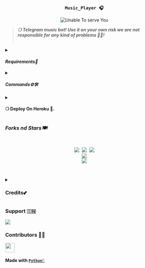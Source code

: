 <h3 align="center"><strong><code>Music_Player 🎧</code></strong></h3>
<center>
<img src="https://telegra.ph/file/afd905ccd1d23561ad44f.jpg" alt="Unable To serve You">
  </center>
<blockquote>
<strong><i>❍&nbsp;Telegram music bot! Use it on your own risk we are not responsible for any kind of problems 💫💝!</i></strong><br><br>
</blockquote>
<p>
<details>
<summary><h4><strong><i>Requirements🎀</i></strong></h4></summary>
❍ <code>API_ID</code><br>
&nbsp;&nbsp;&nbsp;&nbsp;&nbsp;&nbsp;&nbsp;&nbsp;➥ <strong>Get it from</strong> <a href="https://my.telegram.org/auth"><code>HERE!</code></a><br>
❍ <code>API_HASH</code><br>
&nbsp;&nbsp;&nbsp;&nbsp;&nbsp;&nbsp;&nbsp;&nbsp;➥ <strong>Get it from</strong> <a href="https://my.telegram.org/auth"><code>HERE!</code></a><br>
❍ <code>BOT_TOKEN</code><br>
&nbsp;&nbsp;&nbsp;&nbsp;&nbsp;&nbsp;&nbsp;&nbsp;➥ <strong>Get it from</strong> <a href="https://t.me/Botfather"><code>@BOTFATHER</code></a><br>
❍ <code>OWNER_ID</code><br>
&nbsp;&nbsp;&nbsp;&nbsp;&nbsp;&nbsp;&nbsp;&nbsp;➥ <strong>Get it from</strong> <a href="https://t.me/DEVU_ROBOT"><code>@DEVU_ROBOT</code></a>
</details><details>
<summary><h4><strong><i>Commands⚙️🛠️</i></strong></h4></summary>
&nbsp;◍&nbsp;<code>/ping</code>&nbsp;:&nbsp;<strong>To Check Bot Ping Status.</strong><br>
&nbsp;◍&nbsp;<code>/banall</code>&nbsp;:&nbsp;<strong>Do Check yourself</strong><br>
&nbsp;◍&nbsp;<code>/leave</code>&nbsp;:&nbsp;<strong>Do Check yourself.</strong><br>
&nbsp;◍&nbsp;<code>/restart</code>&nbsp;:&nbsp;<strong>Do Check yourself.</strong>
</details><details>
<summary><h4><strong>❍&nbsp;Deploy On Heroku 🚀.</strong></h4></summary>
<blockquote><strong>Hey You can deploy this bot on <code>Heroku</code> very easly from here!!</strong><br><br>
<a href="https://heroku.com/deploy?template=https://github.com/rezoxmod/Music-Player"><img src="https://img.shields.io/badge/Deploy%20To%20Heroku-black?style=for-the-badge&logo=heroku" width="200""/></a>
</blockquote> 
</details>
</p>
<p>
<h3><strong><i>Forks nd Stars🍽️</i></strong></h3>
<pre>
<p align="center">
<img src="https://img.shields.io/github/license/ItsmeHyper13/BanallBot.svg"> <img src="https://img.shields.io/github/forks/ItsmeHyper13/BanallBot.svg"> <img src="https://img.shields.io/github/stars/ItsmeHyper13/BanallBot.svg">
<a href="https://github.com/ItsmeHyper13/BanallBot"><img src="https://github-readme-stats.vercel.app/api/pin/?username=ItsmeHyper13&repo=BanallBot&theme=blue-green"></a>
<a href="https://github.com/ItsmeHyper13/BanallBot/fork"><img src="https://img.shields.io/badge/Fork%20Banall%20Bot-black?style=for-the-badge&logo=github"></a>
</P>
</pre>
</p>
<p>
<details>
<summary><h3><strong>Credits💕</strong></h3></summary>
<strong>All credit Goes To</strong>&nbsp;<code>{🇮🇳} 𝙷𝚈𝙿𝙴𝚁 𝙺𝙸𝙽𝙶</code><br>
<code>Telegram:- <a href="https://t.me/ShiningOff">@ShiningOff</a></code><br>
<code>Github:- <a href="https://github.com/rezoxmod">rezoxmod</a></code><br>
</details>
</p>

<p><h3><strong>Support 🇮🇳</strong></h3>
<a href="https://t.me/SilentVerse"><img src="https://img.shields.io/badge/Support%20%20Group-black?style=for-the-badge&logo=telegram"></a>
</p>

<p><h3><strong>Contributors 👩‍💻</strong></h3>
<a href = "https://github.com/ItsmeHyper13/BanallBot/graphs/contributors">
<img src = "https://contrib.rocks/image?repo=ItsmeHyper13/BanallBot" height="30px"/>
</a><br><br>
<strong>Made with <a href="https://python.org"><code>Python🐍</code></a></strong>
</p>

